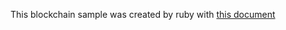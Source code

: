 This blockchain sample was created by ruby with [this document](https://postd.cc/learn-blockchains-by-building-one/)

